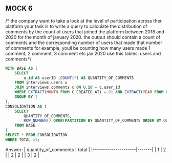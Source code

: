 ## MOCK 6
/*
the company want to take a look at the level of participation across ther platform
your task is to write a query to calculate the distribution of comments by the count of users that joined the platform between 2018 and 2020
for the month of january 2020. the output should contain a count of comments and the corresponding number of users that made that number 
of comments
for example, youll be counting how many users made 1 comment, 2 comment, 3 comment etc jan 2020
use this tables: users and comments*/
````SQL
WITH BASE AS (
	SELECT 
		u.id AS userID ,COUNT(*) AS QUANTITY_OF_COMMENTS
	FROM interviews.users u
	JOIN interviews.comments c ON U.id = c.user_id
	WHERE EXTRACT(MONTH FROM C.CREATED_AT) = 01 AND EXTRACT(YEAR FROM U.JOINED_AT) >= 2018
	GROUP BY 1
), 
CONSOLIDATION AS (
	SELECT 
		QUANTITY_OF_COMMENTS,
		ROW_NUMBER() OVER(PARTITION BY QUANTITY_OF_COMMENTS ORDER BY QUANTITY_OF_COMMENTS) AS TOTAL
	FROM BASE
)
SELECT * FROM CONSOLIDATION
WHERE TOTAL >1;
````
Answer: 
| quantity_of_comments | total |
|---------------------|-------|
| 1                   | 2     |
| 2                   | 2     |
| 3                   | 2     |



